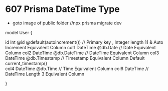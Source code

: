 # 607 Prisma DateTime Type
 - goto image of public folder
//npx prisma migrate dev

model User {

  id Int @id @default(autoincrement()) // Primary key  , Integer length 11  & Auto Increment Equivalent Column
  col1 DateTime @db.Date // Date Equivalent Column
  col2 DateTime @db.DateTime  // DateTime Equivalent Column
  col3 DateTime @db.Timestamp // 	Timestamp  Equivalent Column Default current_timestamp() 	
  col4 DateTime @db.Time // Time Equivalent Column
  col6 DateTime  // DateTime Length 3 Equivalent Column

}
